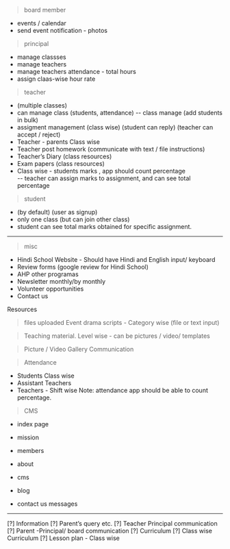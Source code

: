 > board member
- events / calendar
- send event notification - photos

> principal
- manage classses
- manage teachers
- manage teachers attendance - total hours
- assign claas-wise hour rate

> teacher
- (multiple classes)
- can manage class (students, attendance)
-- class manage (add students in bulk)
- assigment management (class wise) (student can reply) (teacher can accept / reject)
- Teacher - parents Class wise 
- Teacher post homework (communicate with text / file instructions)
- Teacher’s Diary  (class resources)
- Exam papers (class resources)
- Class wise - students marks , app should count percentage  
-- teacher can assign marks to assignment, and can see total percentage

> student
- (by default) (user as signup)
- only one class (but can join other class)
- student can see total marks obtained for specific assignment.

---------------------------

> misc
- Hindi School Website - Should have Hindi and English input/ keyboard
- Review forms (google review for Hindi School)
- AHP other programas
- Newsletter monthly/by monthly 
- Volunteer opportunities
- Contact us
  
Resources
> files uploaded
> Event drama scripts - Category wise (file or text input)

> Teaching material. Level wise - can be pictures / video/ templates 

> Picture / Video Gallery 
> Communication

> Attendance
- Students Class wise 
- Assistant Teachers 
- Teachers - Shift wise
Note: attendance app should be able to count percentage.

> CMS
- index page
- mission
- members
- about

- cms
- blog
- contact us messages

---------------------

[?] Information 
[?] Parent’s query etc.
[?] Teacher Principal communication
[?] Parent -Principal/ board communication 
[?]  Curriculum
[?] Class wise Curriculum
[?] Lesson plan - Class wise
